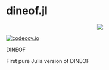 # dineof.jl

<div align="center"> <img src="docs/src/assets/logo.png"></img></div>

[![codecov.io](http://codecov.io/github/jmbeckers/DINEOF.jl/coverage.svg?branch=master)](http://codecov.io/github/jmbeckers/DINEOF.jl?branch=master)

DINEOF

First pure Julia version of DINEOF
